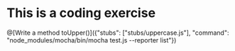 # This is a coding exercise

@[Write a method toUpper()]({"stubs": ["stubs/uppercase.js"], "command": "node_modules/mocha/bin/mocha test.js --reporter list"})
